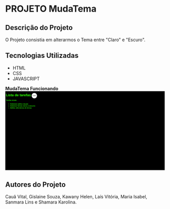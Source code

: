 # PROJETO MudaTema
## Descrição do Projeto
O Projeto consistia em alterarmos o Tema entre "Claro" e "Escuro".
## Tecnologias Utilizadas
* HTML
* CSS
* JAVASCRIPT

**MudaTema Funcionando**
![](img/mudatema.png)
## Autores do Projeto
Cauã Vital, Gislaine Souza, Kawany Helen, Laís Vitória, Maria Isabel, Sanmara Lins e Shamara Karolina.
